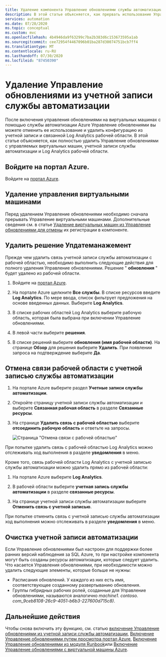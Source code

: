 ```yaml
---
title: Удаление компонента Управление обновлениями службы автоматизации Azure
description: В этой статье объясняется, как прервать использование Управление обновлениями и удалить связь учетной записи службы автоматизации с рабочей областью Log Analytics.
services: automation
ms.date: 07/28/2020
ms.topic: conceptual
ms.custom: mvc
ms.openlocfilehash: 4b4946da9f63299c7ba2b383d6c153673595a1ab
ms.sourcegitcommit: cee72954f4467096b01ba287d30074751bcb7ff4
ms.translationtype: MT
ms.contentlocale: ru-RU
ms.lasthandoff: 07/30/2020
ms.locfileid: "87450390"
---
```

# <a name="remove-update-management-from-automation-account"></a>Удаление Управление обновлениями из учетной записи службы автоматизации

После включения управления обновлениями на виртуальных машинах с помощью службы автоматизации Azure Управление обновлениями вы можете отменить ее использование и удалить конфигурацию из учетной записи и связанной Log Analytics рабочей области.  В этой статье объясняется, как полностью удалить Управление обновлениями с управляемых виртуальных машин, учетной записи службы автоматизации и Log Analytics рабочей области.

## <a name="sign-into-the-azure-portal"></a>Войдите на портал Azure.

Войдите на [портал Azure](https://portal.azure.com).

## <a name="remove-management-of-vms"></a>Удаление управления виртуальными машинами

Перед удалением Управление обновлениями необходимо сначала прерывать Управление виртуальными машинами. Дополнительные сведения см. в статье [Удаление виртуальных машин из Управление обновлениями для отмены](update-mgmt-remove-vms.md) их регистрации в компоненте.

## <a name="remove-updatemanagement-solution"></a>Удалить решение Упдатеманажемент

Прежде чем удалить связь учетной записи службы автоматизации с рабочей областью, необходимо выполнить следующие действия для полного удаления Управление обновлениями. Решение " **обновления** " будет удалено из рабочей области.

1. Войдите на [портал Azure](https://portal.azure.com).

2. На портале Azure щелкните **Все службы**. В списке ресурсов введите **Log Analytics**. По мере ввода, список фильтрует предложения на основе введенных данных. Выберите **Log Analytics**.

3. В списке рабочих областей Log Analytics выберите рабочую область, которая была выбрана при включении Управление обновлениями.

4. В левой части выберите **решения**.  

5. В списке решений выберите **обновления (имя рабочей области)**. На странице **Обзор** для решения выберите **Удалить**. При появлении запроса на подтверждение выберите **Да**.

## <a name="unlink-workspace-from-automation-account"></a>Отмена связи рабочей области с учетной записью службы автоматизации

1. На портале Azure выберите раздел **Учетные записи службы автоматизации**.

2. Откройте страницу учетной записи службы автоматизации и выберите **Связанная рабочая область** в разделе **Связанные ресурсы**.

3. На странице **Удалить связь с рабочей областью** выберите **отсоединить рабочую область** и ответьте на запросы.

   ![Страница "Отмена связи с рабочей областью"](media/update-mgmt-remove-feature/automation-unlink-workspace-blade.png)

При попытке удалить связь с рабочей областью Log Analytics можно отслеживать ход выполнения в разделе **уведомления** в меню.

Кроме того, связь рабочей области Log Analytics с учетной записью службы автоматизации можно удалить прямо из рабочей области:

1. На портале Azure выберите **Log Analytics**.

2. В рабочей области выберите **учетная запись службы автоматизации** в разделе **связанные ресурсы**.

3. На странице учетной записи службы автоматизации выберите **Отменить связь с учетной записью**.

При попытке отменить связь с учетной записью службы автоматизации ход выполнения можно отслеживать в разделе **уведомления** в меню.

## <a name="cleanup-automation-account"></a>Очистка учетной записи автоматизации

Если Управление обновлениями был настроен для поддержки более ранних версий наблюдения за SQL Azure, то при настройке компонента могут быть созданы ресурсы автоматизации, которые следует удалить. Что касается Управления обновлениями, при необходимости можно удалить следующие элементы, которые больше не нужны:

   * Расписания обновлений. У каждого из них есть имя, соответствующее созданному развертыванию обновления.
   * Группы гибридных рабочих ролей, созданные для Управление обновлениями, называются аналогично *machine1. contoso. com_9ceb8108-26c9-4051-b6b3-227600d715c8)*.

## <a name="next-steps"></a>Дальнейшие действия

Чтобы снова включить эту функцию, см. статью [включение Управление обновлениями из учетной записи службы автоматизации](update-mgmt-enable-automation-account.md), [Включение Управление обновлениями путем просмотра портал Azure](update-mgmt-enable-portal.md), [Включение Управление обновлениями из модуля Runbook](update-mgmt-enable-runbook.md)или [Включение Управление обновлениями с виртуальной машины Azure](update-mgmt-enable-vm.md).
